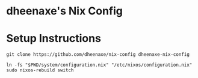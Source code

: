 # dheenaxe's Nix Config

# Setup Instructions

```
git clone https://github.com/dheenaxe/nix-config dheenaxe-nix-config
```

```
ln -fs "$PWD/system/configuration.nix" "/etc/nixos/configuration.nix"
sudo nixos-rebuild switch
```
